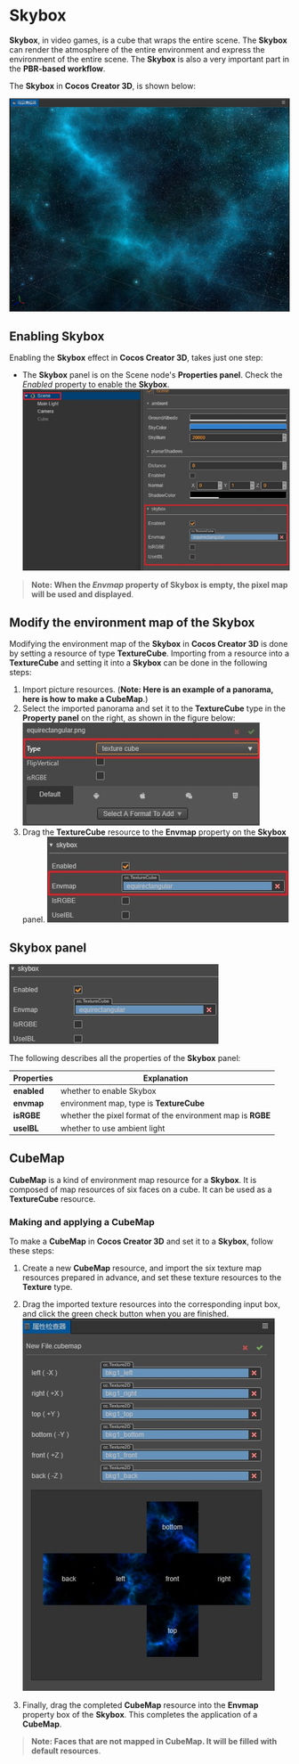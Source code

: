 # Skybox

__Skybox__, in video games, is a cube that wraps the entire scene. The __Skybox__ can render the atmosphere of the entire environment and express the environment of the entire scene. The __Skybox__ is also a very important part in the __PBR-based workflow__.

The __Skybox__ in __Cocos Creator 3D__, is shown below:

![skybox](skybox/Skybox.jpg)

## Enabling Skybox

Enabling the __Skybox__ effect in __Cocos Creator 3D__, takes just one step:

  - The __Skybox__ panel is on the Scene node's __Properties panel__. Check the *Enabled* property to enable the __Skybox__.
  ![Open skybox](skybox/SkyboxPanel.jpg)

 > **__Note:__ When the *Envmap* property of __Skybox__ is empty, the pixel map will be used and displayed**.

## Modify the environment map of the Skybox

Modifying the environment map of the __Skybox__ in __Cocos Creator 3D__ is done by setting a resource of type __TextureCube__. Importing from a resource into a __TextureCube__ and setting it into a __Skybox__ can be done in the following steps:

  1. Import picture resources. (**Note: Here is an example of a panorama, here is how to make a CubeMap**.)
  2. Select the imported panorama and set it to the __TextureCube__ type in the __Property panel__ on the right, as shown in the figure below:
  ![Set as TextureCube](skybox/TextureCube.jpg)
  3. Drag the __TextureCube__ resource to the __Envmap__ property on the __Skybox__ panel.
  ![Set the environment map of the skybox](skybox/EnvmapSet.jpg)

## Skybox panel

![skybox panel](skybox/SkyboxDetail.jpg)

The following describes all the properties of the __Skybox__ panel:

| Properties | Explanation |
| --- | --- |
| **enabled** | whether to enable Skybox |
| **envmap** | environment map, type is __TextureCube__ |
| **isRGBE** | whether the pixel format of the environment map is __RGBE__ |
| **useIBL** | whether to use ambient light |

## CubeMap

__CubeMap__ is a kind of environment map resource for a __Skybox__. It is composed of map resources of six faces on a cube. It can be used as a __TextureCube__ resource.

### Making and applying a CubeMap

To make a __CubeMap__ in __Cocos Creator 3D__ and set it to a __Skybox__, follow these steps:

  1. Create a new __CubeMap__ resource, and import the six texture map resources prepared in advance, and set these texture resources to the __Texture__ type.
  2. Drag the imported texture resources into the corresponding input box, and click the green check button when you are finished.
  ![Set as CubeMap](skybox/CubeMap.jpg)

  3. Finally, drag the completed __CubeMap__ resource into the __Envmap__ property box of the __Skybox__. This completes the application of a __CubeMap__.

> **__Note:__ Faces that are not mapped in __CubeMap__. It will be filled with default resources**.